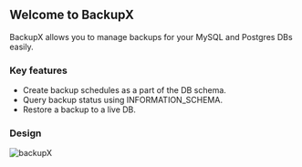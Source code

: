 ## Welcome to BackupX

BackupX allows you to manage backups for your MySQL and Postgres DBs easily.

### Key features

- Create backup schedules as a part of the DB schema.
- Query backup status using INFORMATION_SCHEMA.
- Restore a backup to a live DB.

### Design
![backupX](https://user-images.githubusercontent.com/756243/65657371-fc938600-dfd7-11e9-825b-5095502d1b1d.png)
